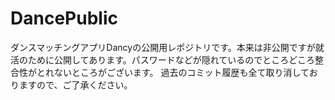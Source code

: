 # DancePublic
ダンスマッチングアプリDancyの公開用レポジトリです。本来は非公開ですが就活のために公開してあります。パスワードなどが隠れているのでところどころ整合性がとれないところがございます。
過去のコミット履歴も全て取り消しておりますので、ご了承ください。
